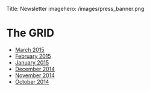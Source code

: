 Title: Newsletter
imagehero: /images/press_banner.png



The GRID
==========

* [March 2015](#)
* [February 2015](#)
* [January 2015](#)
* [December 2014](#)
* [November 2014](#)
* [October 2014](#)
